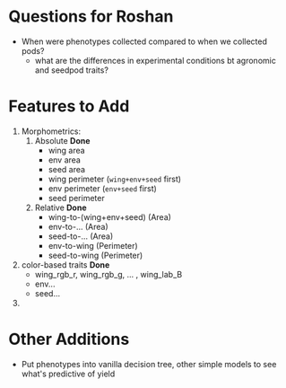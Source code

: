 # Questions for Roshan
* When were phenotypes collected compared to when we collected pods?
    * what are the differences in experimental conditions bt agronomic and seedpod traits?

# Features to Add
1. Morphometrics:
    1. Absolute **Done**
        * wing area
        * env area
        * seed area
        * wing perimeter (`wing+env+seed` first)
        * env perimeter (`env+seed` first)
        * seed perimeter
    2. Relative **Done**
        * wing-to-(wing+env+seed) (Area) 
        * env-to-... (Area)
        * seed-to-... (Area)
        * env-to-wing (Perimeter)
        * seed-to-wing (Perimeter)
2. color-based traits **Done**
    * wing_rgb_r, wing_rgb_g, ... , wing_lab_B
    * env...
    * seed...
3. 

# Other Additions
* Put phenotypes into vanilla decision tree, other simple models to see what's predictive of yield